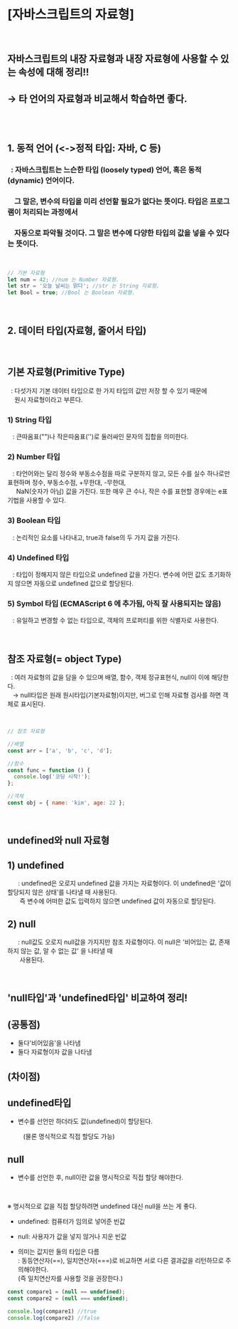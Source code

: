 # [자바스크립트의 자료형]

<br>

## 자바스크립트의 내장 자료형과 내장 자료형에 사용할 수 있는 속성에 대해 정리!!

## → 타 언어의 자료형과 비교해서 학습하면 좋다.

<br><br>

## 1. 동적 언어 (<->정적 타입: 자바, C 등)

### &nbsp; : 자바스크립트는 느슨한 타입 (loosely typed) 언어, 혹은 동적(dynamic) 언어이다.

### &nbsp;&nbsp;&nbsp; 그 말은, 변수의 타입을 미리 선언할 필요가 없다는 뜻이다. 타입은 프로그램이 처리되는 과정에서

### &nbsp;&nbsp;&nbsp; 자동으로 파악될 것이다. 그 말은 변수에 다양한 타입의 값을 넣을 수 있다는 뜻이다.

 <br>

```javascript
// 기본 자료형
let num = 42; //num 는 Number 자료형.
let str = '오늘 날씨는 맑다'; //str 는 String 자료형.
let Bool = true; //Bool 는 Boolean 자료형.
```

<br>

## 2. 데이터 타입(자료형, 줄어서 타입)

<br>

## 기본 자료형(Primitive Type)

&nbsp; : 다섯가지 기본 데이터 타입으로 한 가지 타입의 값만 저장 할
수 있기 때문에  
&nbsp;&nbsp;&nbsp; 원시 자료형이라고 부른다.

### 1) String 타입

&nbsp;&nbsp; : 큰따옴표("")나 작은따옴표('')로 둘러싸인 문자의 집합을 의미한다.

### 2) Number 타입

&nbsp;&nbsp; : 타언어와는 달리 정수와 부동소수점을 따로 구분하지 않고, 모든 수를 실수 하나로만 표현하며 정수, 부동소수점, +무한대, -무한대,  
&nbsp;&nbsp;&nbsp;&nbsp; NaN(숫자가 아님) 값을 가진다. 또한 매우 큰 수나, 작은 수를 표현할 경우에는 e표기법을 사용할 수 있다.

### 3) Boolean 타입

&nbsp;&nbsp; : 논리적인 요소를 나타내고, true과 false의 두 가지 값을 가진다.

### 4) Undefined 타입

&nbsp;&nbsp; : 타입이 정해지지 않은 타입으로 undefined 값을 가진다.
변수에 어떤 값도 초기화하지 않으면 자동으로 undefined
값으로 할당된다.

### 5) Symbol 타입 (ECMAScript 6 에 추가됨, 아직 잘 사용되지는 않음)

&nbsp;&nbsp; : 유일하고 변경할 수 없는 타입으로, 객체의 프로퍼티를 위한 식별자로 사용한다.

<br>

## 참조 자료형(= object Type)

&nbsp; : 여러 자료형의 값을 담을 수 있으며 배열, 함수, 객체
정규표현식, null이 이에 해당한다.  
&nbsp;&nbsp; → null타입은 원래 원시타입(기본자료형)이지만, 버그로 인해
자료형 검사를 하면 객체로 표시된다.

<br>

```javascript
// 참조 자료형

//배열
const arr = ['a', 'b', 'c', 'd'];

//함수
const func = function () {
  console.log('코딩 시작!');
};

//객체
const obj = { name: 'kim', age: 22 };
```

<br>

## undefined와 null 자료형

## 1) undefined

&nbsp;&nbsp;&nbsp;&nbsp;&nbsp; : undefined은 오로지 undefined 값을 가지는 자료형이다.
이 undefined은 '값이 할당되지 않은 상태'를 나타낼 때
사용된다.  
&nbsp;&nbsp;&nbsp;&nbsp;&nbsp;&nbsp; 즉 변수에 어떠한 값도 입력하지 않으면 undefined 값이 자동으로 할당된다.

## 2) null

&nbsp;&nbsp;&nbsp;&nbsp;&nbsp; : null값도 오로지 null값을 가지지만 참조 자료형이다. 이 null은 '비어있는 값, 존재하지 않는 값, 알 수 없는 값'
을 나타낼 때  
&nbsp;&nbsp;&nbsp;&nbsp;&nbsp;&nbsp; 사용된다.

<br>

## 'null타입'과 'undefined타입' 비교하여 정리!

## (공통점)

- 둘다'비어있음'을 나타냄
- 둘다 자료형이자 값을 나타냄

## (차이점)

## undefined타입

- 변수를 선언만 하더라도 값(undefined)이 할당된다.

&nbsp;&nbsp;&nbsp;&nbsp;&nbsp;&nbsp;&nbsp;&nbsp; (물론 명식적으로 직접 할당도 가능)

## null

- 변수를 선언한 후, null이란 값을 명시적으로 직접 할당 해야한다.

<br>  
 
※ 명시적으로 값을 직접 할당하려면 undefined 대신 null을 쓰는 게 좋다.   
- undefined: 컴퓨터가 임의로 넣어준 빈값
- null: 사용자가 값을 넣지 않거나 지운 빈값
 
- 의미는 값지만 둘의 타입은 다름  
: 동등연산자(==), 일치연산자(===)로 비교하면 서로 다른 결과값을 
리턴하므로 주의해야한다.   
(즉 일치연산자를 사용할 것을 권장한다.)
  
```javascript  
const compare1 = (null == undefined); 
const compare2 = (null === undefined);

console.log(compare1) //true
console.log(compare2) //false

```

```
